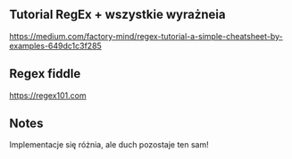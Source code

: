 ## Tutorial RegEx + wszystkie wyrażneia

https://medium.com/factory-mind/regex-tutorial-a-simple-cheatsheet-by-examples-649dc1c3f285

## Regex fiddle

https://regex101.com

## Notes

Implementacje się różnia, ale duch pozostaje ten sam!